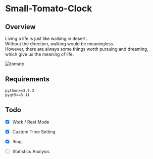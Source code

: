 # Small-Tomato-Clock

## Overview

Living a life is just like walking in desert.  
Without the direction, walking would be meaningless.  
However, there are always some things worth pursuing and dreaming,  
which give us the meaning of life.    
  
![tomato](https://github.com/WindFantasy98/tomato-clock/blob/master/tomato.png)


## Requirements

```shell script
python==3.7.3
pyqt5==5.11
```

## Todo

- [x] Work / Rest Mode
- [x] Custom Time Setting
- [x] Ring
- [ ] Statistics Analysis

